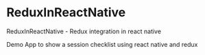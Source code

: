 # ReduxInReactNative
ReduxInReactNative - Redux integration in react native

Demo App to show a session checklist using react native and redux

